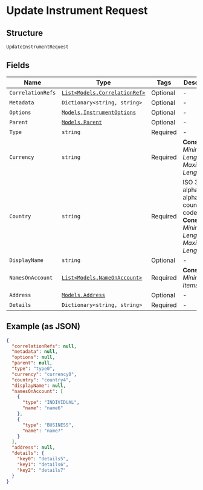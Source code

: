 
# Update Instrument Request

## Structure

`UpdateInstrumentRequest`

## Fields

| Name | Type | Tags | Description |
|  --- | --- | --- | --- |
| `CorrelationRefs` | [`List<Models.CorrelationRef>`](../../doc/models/correlation-ref.md) | Optional | - |
| `Metadata` | `Dictionary<string, string>` | Optional | - |
| `Options` | [`Models.InstrumentOptions`](../../doc/models/instrument-options.md) | Optional | - |
| `Parent` | [`Models.Parent`](../../doc/models/parent.md) | Optional | - |
| `Type` | `string` | Required | - |
| `Currency` | `string` | Required | **Constraints**: *Minimum Length*: `3`, *Maximum Length*: `3` |
| `Country` | `string` | Required | ISO 3166-1 alpha-2 or alpha-3 country code.<br>**Constraints**: *Minimum Length*: `2`, *Maximum Length*: `3` |
| `DisplayName` | `string` | Optional | - |
| `NamesOnAccount` | [`List<Models.NameOnAccount>`](../../doc/models/name-on-account.md) | Required | **Constraints**: *Minimum Items*: `1` |
| `Address` | [`Models.Address`](../../doc/models/address.md) | Optional | - |
| `Details` | `Dictionary<string, string>` | Required | - |

## Example (as JSON)

```json
{
  "correlationRefs": null,
  "metadata": null,
  "options": null,
  "parent": null,
  "type": "type0",
  "currency": "currency0",
  "country": "country4",
  "displayName": null,
  "namesOnAccount": [
    {
      "type": "INDIVIDUAL",
      "name": "name6"
    },
    {
      "type": "BUSINESS",
      "name": "name7"
    }
  ],
  "address": null,
  "details": {
    "key0": "details5",
    "key1": "details6",
    "key2": "details7"
  }
}
```

